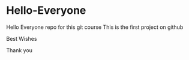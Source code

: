 # Hello-Everyone
Hello Everyone repo for this git course
This is the first project on github


Best Wishes 

Thank you
